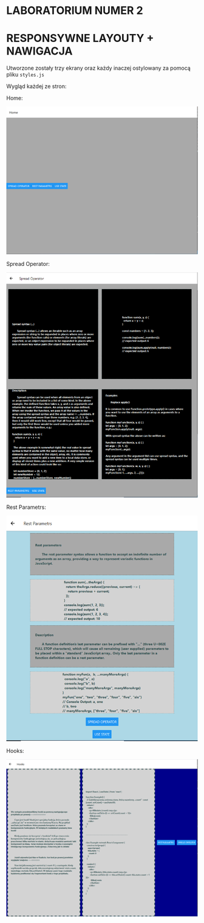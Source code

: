# LABORATORIUM NUMER 2

# RESPONSYWNE LAYOUTY + NAWIGACJA

Utworzone zostały trzy ekrany oraz każdy inaczej ostylowany za pomocą pliku `styles.js`

Wygląd każdej ze stron:

Home:

![App](https://github.com/EllwartDawid/aplikacje-mobilne-21788-185IC/blob/master/labb2/ss/home.PNG)

Spread Operator:

![App](https://github.com/EllwartDawid/aplikacje-mobilne-21788-185IC/blob/master/labb2/ss/spreadpopr.PNG)

Rest Parametrs:

![App](https://github.com/EllwartDawid/aplikacje-mobilne-21788-185IC/blob/master/labb2/ss/restpopr.PNG)

Hooks:

![App](https://github.com/EllwartDawid/aplikacje-mobilne-21788-185IC/blob/master/labb2/ss/hookpopr.PNG)
